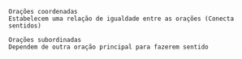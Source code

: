 	Orações coordenadas
	Estabelecem uma relação de igualdade entre as orações (Conecta sentidos)

	Orações subordinadas
	Dependem de outra oração principal para fazerem sentido